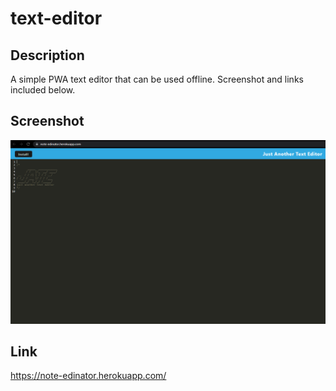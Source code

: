 # text-editor

## Description

A simple PWA text editor that can be used offline. Screenshot and links included below.

## Screenshot

![project screenshot](proj-screenshot.PNG)

## Link

https://note-edinator.herokuapp.com/

